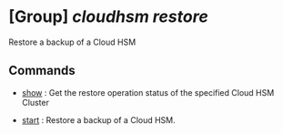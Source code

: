 # [Group] _cloudhsm restore_

Restore a backup of a Cloud HSM

## Commands

- [show](/Commands/cloudhsm/restore/_show.md)
: Get the restore operation status of the specified Cloud HSM Cluster

- [start](/Commands/cloudhsm/restore/_start.md)
: Restore a backup of a Cloud HSM.
